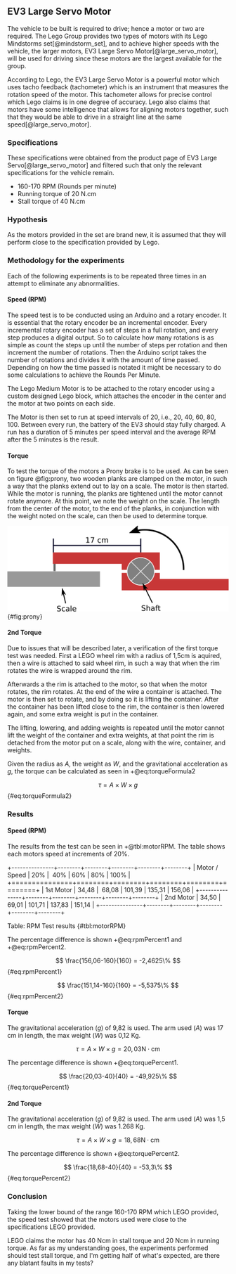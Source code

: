## EV3 Large Servo Motor

The vehicle to be built is required to drive; hence a motor or two are required. The Lego Group provides two types of motors with its Lego Mindstorms set[@mindstorm_set], and to achieve higher speeds with the vehicle, the larger motors, EV3 Large Servo Motor[@large_servo_motor], will be used for driving since these motors are the largest available for the group.

According to Lego, the EV3 Large Servo Motor is a powerful motor which uses tacho feedback (tachometer) which is an instrument that measures the rotation speed of the motor. This tachometer allows for precise control which Lego claims is in one degree of accuracy. Lego also claims that motors have some intelligence that allows for aligning motors together, such that they would be able to drive in a straight line at the same speed[@large_servo_motor].

### Specifications

These specifications were obtained from the product page of EV3 Large Servo[@large_servo_motor] and filtered such that only the relevant specifications for the vehicle remain.

- 160-170 RPM (Rounds per minute)
- Running torque of 20 N.cm
- Stall torque of 40 N.cm

### Hypothesis

As the motors provided in the set are brand new, it is assumed that they will perform close to the specification provided by Lego.

### Methodology for the experiments

Each of the following experiments is to be repeated three times in an attempt to eliminate any abnormalities.

#### Speed (RPM)

The speed test is to be conducted using an Arduino and a rotary encoder. It is essential that the rotary encoder be an incremental encoder. Every incremental rotary encoder has a set of steps in a full rotation, and every step produces a digital output. So to calculate how many rotations is as simple as count the steps up until the number of steps per rotation and then increment the number of rotations. Then the Arduino script takes the number of rotations and divides it with the amount of time passed.  Depending on how the time passed is notated it might be necessary to do some calculations to achieve the Rounds Per Minute.

The Lego Medium Motor is to be attached to the rotary encoder using a custom designed Lego block, which attaches the encoder in the center and the motor at two points on each side.

The Motor is then set to run at speed intervals of 20, i.e., 20, 40, 60, 80, 100. Between every run, the battery of the EV3 should stay fully charged. A run has a duration of 5 minutes per speed interval and the average RPM after the 5 minutes is the result.

#### Torque

To test the torque of the motors a Prony brake is to be used. As can be seen on figure @fig:prony, two wooden planks are clamped on the motor, in such a way that the planks extend out to lay on a scale. The motor is then started. While the motor is running, the planks are tightened until the motor cannot rotate anymore. At this point, we note the weight on the scale. The length from the center of the motor, to the end of the planks, in conjunction with the weight noted on the scale, can then be used to determine torque.

![Illustration of Prony Brake](report/assets/pictures/prony.png){#fig:prony}

#### 2nd Torque

Due to issues that will be described later, a verification of the first torque test was needed. 
First a LEGO wheel rim with a radius of 1,5cm is aquired, then a wire is attached to said wheel rim, in such a way that when the rim rotates the wire is wrapped around the rim. 

Afterwards a the rim is attached to the motor, so that when the motor rotates, the rim rotates. At the end of the wire a container is attached. The motor is then set to rotate, and by doing so it is lifting the container. After the container has been lifted close to the rim, the container is then lowered again, and some extra weight is put in the container. 

The lifting, lowering, and adding weights is repeated until the motor cannot lift the weight of the container and extra weights, at that point the rim is detached from the motor put on a scale, along with the wire, container, and weights. 

Given the radius as $A$, the weight as $W$, and the gravitational acceleration as $g$, the torque can be calculated as seen in +@eq:torqueFormula2

$$
\tau = A \times W \times g
$$ {#eq:torqueFormula2}

### Results

#### Speed (RPM)

The results from the test can be seen in +@tbl:motorRPM. The table shows each motors speed at increments of 20%.

+---------------+--------+--------+--------+--------+--------+
| Motor / Speed |    20% |    40% |    60% |    80% |   100% |
+===============+========+========+========+========+========+
| 1st Motor     |  34,48 |  68,08 | 101,39 | 135,31 | 156,06 |
+---------------+--------+--------+--------+--------+--------+
| 2nd Motor     |  34,50 |  69,01 | 101,71 | 137,83 | 151,14 |
+---------------+--------+--------+--------+--------+--------+

Table: RPM Test results {#tbl:motorRPM}

The percentage difference is shown +@eq:rpmPercent1 and +@eq:rpmPercent2.

$$ \frac{156,06-160}{160} = -2,4625\% $$ {#eq:rpmPercent1}

$$ \frac{151,14-160}{160} = -5,5375\% $$ {#eq:rpmPercent2}

#### Torque

The gravitational acceleration ($g$) of 9,82 is used. The arm used ($A$) was 17 cm in length, the max weight ($W$) was 0,12 Kg. 

$$ \tau = A \times W \times g = 20,03 \text{N}\cdot \text{cm} $$

The percentage difference is shown +@eq:torquePercent1.

$$ \frac{20,03-40}{40} = -49,925\% $$ {#eq:torquePercent1}

#### 2nd Torque

The gravitational acceleration ($g$) of 9,82 is used. The arm used ($A$) was 1,5 cm in length, the max weight ($W$) was 1.268 Kg. 

$$ \tau = A \times W \times g = 18,68 \text{N}\cdot \text{cm} $$

The percentage difference is shown +@eq:torquePercent2.

$$ \frac{18,68-40}{40} = -53,3\% $$ {#eq:torquePercent2}

### Conclusion

Taking the lower bound of the range 160-170 RPM which LEGO provided, the speed test showed that the motors used were close to the specifications LEGO provided. 

LEGO claims the motor has 40 Ncm in stall torque and 20 Ncm in running torque. As far as my understanding goes, the experiments performed should test stall torque, and I'm getting half of what's expected, are there any blatant faults in my tests?